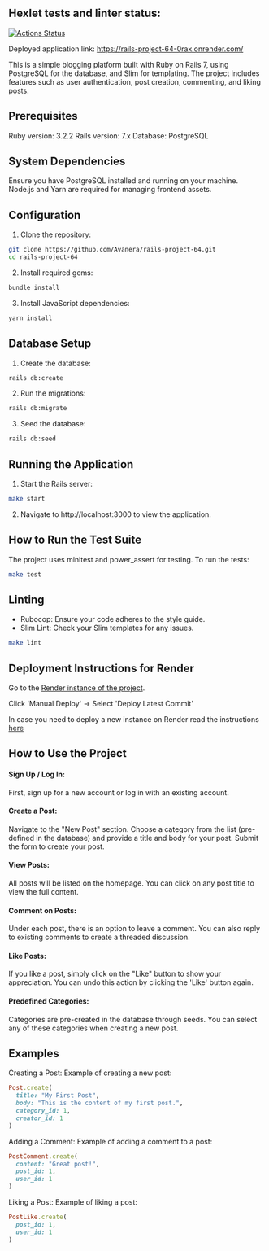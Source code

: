 ## Hexlet tests and linter status:
[![Actions Status](https://github.com/Avanera/rails-project-64/actions/workflows/hexlet-check.yml/badge.svg)](https://github.com/Avanera/rails-project-64/actions)

Deployed application link: https://rails-project-64-0rax.onrender.com/

This is a simple blogging platform built with Ruby on Rails 7, using PostgreSQL for the database, and Slim for templating. The project includes features such as user authentication, post creation, commenting, and liking posts.

## Prerequisites

Ruby version: 3.2.2
Rails version: 7.x
Database: PostgreSQL

## System Dependencies

Ensure you have PostgreSQL installed and running on your machine.
Node.js and Yarn are required for managing frontend assets.

## Configuration

1. Clone the repository:
```bash
git clone https://github.com/Avanera/rails-project-64.git
cd rails-project-64
```
2. Install required gems:
```bash
bundle install
```
3. Install JavaScript dependencies:
```bash
yarn install
```

## Database Setup

1. Create the database:
```bash
rails db:create
```
2. Run the migrations:
```bash
rails db:migrate
```
3. Seed the database:
```bash
rails db:seed
```

## Running the Application

1. Start the Rails server:
```bash
make start
```
2. Navigate to http://localhost:3000 to view the application.

## How to Run the Test Suite

The project uses minitest and power_assert for testing. To run the tests:
```bash
make test
```

## Linting

- Rubocop: Ensure your code adheres to the style guide.
- Slim Lint: Check your Slim templates for any issues.
```bash
make lint
```

## Deployment Instructions for Render

Go to the [Render instance of the project](https://dashboard.render.com/web/srv-cq6b3gks1f4s73dvcua0).

Click 'Manual Deploy' -> Select 'Deploy Latest Commit'

In case you need to deploy a new instance on Render read the instructions [here](https://docs.render.com/deploy-rails)


## How to Use the Project

#### Sign Up / Log In:
First, sign up for a new account or log in with an existing account.

#### Create a Post:
Navigate to the "New Post" section.
Choose a category from the list (pre-defined in the database) and provide a title and body for your post.
Submit the form to create your post.

#### View Posts:
All posts will be listed on the homepage. You can click on any post title to view the full content.

#### Comment on Posts:
Under each post, there is an option to leave a comment. You can also reply to existing comments to create a threaded discussion.

#### Like Posts:
If you like a post, simply click on the "Like" button to show your appreciation. You can undo this action by clicking the 'Like' button again.

#### Predefined Categories:
Categories are pre-created in the database through seeds. You can select any of these categories when creating a new post.

## Examples

Creating a Post:
  Example of creating a new post:

```ruby
Post.create(
  title: "My First Post",
  body: "This is the content of my first post.",
  category_id: 1,
  creator_id: 1
)
```

Adding a Comment:
  Example of adding a comment to a post:

```ruby
PostComment.create(
  content: "Great post!",
  post_id: 1,
  user_id: 1
)
```

Liking a Post:
  Example of liking a post:

```ruby
PostLike.create(
  post_id: 1,
  user_id: 1
)
```
